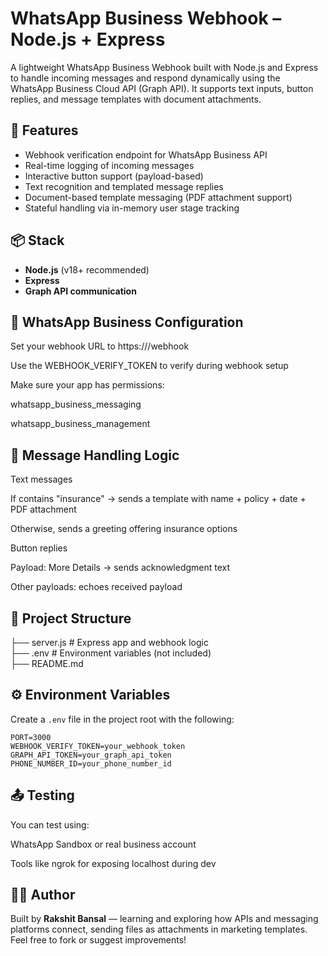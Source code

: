 # WhatsApp Business Webhook – Node.js + Express

A lightweight WhatsApp Business Webhook built with Node.js and Express to handle incoming messages and respond dynamically using the WhatsApp Business Cloud API (Graph API). It supports text inputs, button replies, and message templates with document attachments.

## 🚀 Features

- Webhook verification endpoint for WhatsApp Business API
- Real-time logging of incoming messages
- Interactive button support (payload-based)
- Text recognition and templated message replies
- Document-based template messaging (PDF attachment support)
- Stateful handling via in-memory user stage tracking

## 📦 Stack

- **Node.js** (v18+ recommended)
- **Express**
- **Graph API communication**

## 🔗 WhatsApp Business Configuration
Set your webhook URL to https://<your-domain>/webhook

Use the WEBHOOK_VERIFY_TOKEN to verify during webhook setup

Make sure your app has permissions:

whatsapp_business_messaging

whatsapp_business_management

## 🧠 Message Handling Logic
Text messages

If contains "insurance" → sends a template with name + policy + date + PDF attachment

Otherwise, sends a greeting offering insurance options

Button replies

Payload: More Details → sends acknowledgment text

Other payloads: echoes received payload

## 📁 Project Structure

├── server.js # Express app and webhook logic  
├── .env # Environment variables (not included)  
├── README.md

## ⚙️ Environment Variables

Create a `.env` file in the project root with the following:

```env
PORT=3000
WEBHOOK_VERIFY_TOKEN=your_webhook_token
GRAPH_API_TOKEN=your_graph_api_token
PHONE_NUMBER_ID=your_phone_number_id
```

## 📤 Testing
You can test using:

WhatsApp Sandbox or real business account

Tools like ngrok for exposing localhost during dev


## 🧑‍💻 Author

Built by **Rakshit Bansal** — learning and exploring how APIs and messaging platforms connect, sending files as attachments in marketing templates.  
Feel free to fork or suggest improvements!


